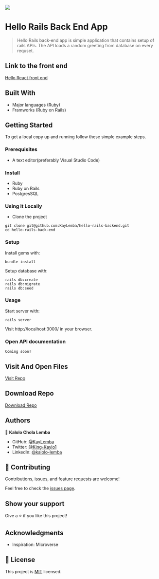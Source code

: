 ![](https://img.shields.io/badge/KayLemba-blueviolet)

# Hello Rails Back End App

> Hello Rails back-end app is simple application that contains setup of rails APIs. The API loads a random greeting from database on every requset.

## Link to the front end

[Hello React front end](https://github.com/KayLemba/hello-world-rails-react.git)

## Built With

- Major languages (Ruby)
- Framworks (Ruby on Rails)

## Getting Started

To get a local copy up and running follow these simple example steps.

### Prerequisites
- A text editor(preferably Visual Studio Code)

### Install
- Ruby
- Ruby on Rails
- PostgresSQL

### Using it Locally

- Clone the project

```
git clone git@github.com:KayLemba/hello-rails-backend.git
cd hello-rails-back-end
```

### Setup

Install gems with:

```
bundle install
```

Setup database with:

```
rails db:create
rails db:migrate
rails db:seed
```

### Usage

Start server with:

```
rails server
```

Visit http://localhost:3000/ in your browser.

### Open API documentation

```
Coming soon!
```

## Visit And Open Files

[Visit Repo](https://github.com/KayLemba/hello-rails-backend)

## Download Repo

[Download Repo](https://github.com/KayLemba/hello-rails-backend/archive/refs/heads/main.zip)


## Authors

👤 **Kalolo Chola Lemba**

- GitHub: [@KayLemba](https://github.com/KayLemba)
- Twitter: [@King-Kaylo1](https://twitter.com/King_Kaylo1) 
- LinkedIn: [@kalolo-lemba](https://www.linkedin.com/in/https://www.linkedin.com/in/kalolo-lemba)

## 🤝 Contributing

Contributions, issues, and feature requests are welcome!

Feel free to check the [issues page](https://github.com/KayLemba/hello-rails-backend/issues).

## Show your support

Give a ⭐️ if you like this project!

## Acknowledgments

- Inspiration: Microverse

## 📝 License

This project is [MIT](./LICENSE.md) licensed.
